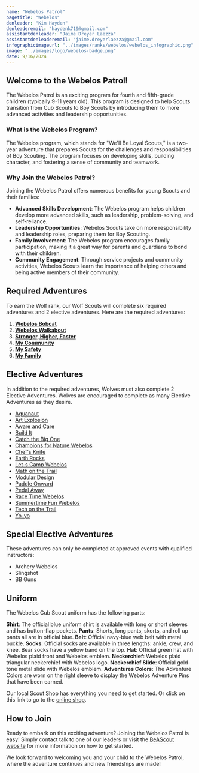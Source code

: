 ```yaml
---
name: "Webelos Patrol"
pagetitle: "Webelos"
denleader: "Kim Hayden"
denleaderemail: "haydenk719@gmail.com"
assistantdenleader: "Jaime Dreyer Laezza"
assistantdenleaderemail: "jaime.dreyerlaezza@gmail.com"
infographicimageurl: "../images/ranks/webelos/webelos_infographic.png"
image: "../images/logo/webelos-badge.png"
date: 9/16/2024
---
```

## Welcome to the Webelos Patrol!

The Webelos Patrol is an exciting program for fourth and fifth-grade children (typically 9-11 years old). This program is designed to help Scouts transition from Cub Scouts to Boy Scouts by introducing them to more advanced activities and leadership opportunities.

### What is the Webelos Program?

The Webelos program, which stands for "We'll Be Loyal Scouts," is a two-year adventure that prepares Scouts for the challenges and responsibilities of Boy Scouting. The program focuses on developing skills, building character, and fostering a sense of community and teamwork.

### Why Join the Webelos Patrol?

Joining the Webelos Patrol offers numerous benefits for young Scouts and their families:

- **Advanced Skills Development**: The Webelos program helps children develop more advanced skills, such as leadership, problem-solving, and self-reliance.
- **Leadership Opportunities**: Webelos Scouts take on more responsibility and leadership roles, preparing them for Boy Scouting.
- **Family Involvement**: The Webelos program encourages family participation, making it a great way for parents and guardians to bond with their children.
- **Community Engagement**: Through service projects and community activities, Webelos Scouts learn the importance of helping others and being active members of their community.

## Required Adventures

To earn the Wolf rank, our Wolf Scouts will complete six required adventures and 2 elective adventures. Here are the required adventures:

1. [**Webelos Bobcat**](https://www.scouting.org/cub-scout-adventures/bobcat-webelos/)
2. [**Webelos Walkabout**](https://www.scouting.org/cub-scout-adventures/webelos-walkabout/)
3. [**Stronger, Higher, Faster**](https://www.scouting.org/cub-scout-adventures/stronger-faster-higher/)
4. [**My Community**](https://www.scouting.org/cub-scout-adventures/my-community/)
5. [**My Safety**](https://www.scouting.org/cub-scout-adventures/my-safety/)
6. [**My Family**](https://www.scouting.org/cub-scout-adventures/my-family/)

## Elective Adventures

In addition to the required adventures, Wolves must also complete 2 Elective Adventures. Wolves are encouraged to complete as many Elective Adventures as they desire.

- [Aquanaut](https://www.scouting.org/cub-scout-adventures/aquanaut/)
- [Art Explosion](https://www.scouting.org/cub-scout-adventures/art-explosion/)
- [Aware and Care](https://www.scouting.org/cub-scout-adventures/aware-and-care/)
- [Build It](https://www.scouting.org/cub-scout-adventures/build-it/)
- [Catch the Big One](https://www.scouting.org/cub-scout-adventures/catch-the-big-one/)
- [Champions for Nature Webelos](https://www.scouting.org/cub-scout-adventures/champions-for-nature-webelos/)
- [Chef's Knife](https://www.scouting.org/cub-scout-adventures/chefs-knife/)
- [Earth Rocks](https://www.scouting.org/cub-scout-adventures/earth-rocks/)
- [Let-s Camp Webelos](https://www.scouting.org/cub-scout-adventures/lets-camp-webelos/)
- [Math on the Trail](https://www.scouting.org/cub-scout-adventures/math-on-the-trail/)
- [Modular Design](https://www.scouting.org/cub-scout-adventures/modular-design/)
- [Paddle Onward](https://www.scouting.org/cub-scout-adventures/paddle-onward/)
- [Pedal Away](https://www.scouting.org/cub-scout-adventures/pedal-away/)
- [Race Time Webelos](https://www.scouting.org/cub-scout-adventures/race-time-webelos/)
- [Summertime Fun Webelos](https://www.scouting.org/cub-scout-adventures/summertime-fun-webelos/)
- [Tech on the Trail](https://www.scouting.org/cub-scout-adventures/tech-on-the-trail/)
- [Yo-yo](https://www.scouting.org/cub-scout-adventures/yo-yo/)

## Special Elective Adventures

These adventures can only be completed at approved events with qualified instructors:

- Archery Webelos
- Slingshot
- BB Guns

## Uniform

The Webelos Cub Scout uniform has the following parts:

**Shirt**: The official blue uniform shirt is available with long or short sleeves and has button-flap pockets.
**Pants**: Shorts, long pants, skorts, and roll up pants all are in official blue.
**Belt**: Official navy-blue web belt with metal buckle.
**Socks**: Official socks are available in three lengths: ankle, crew, and knee. Bear socks have a yellow band on the top.
**Hat**: Official green hat with Webelos plaid front and Webelos emblem.
**Neckerchief**: Webelos plaid triangular neckerchief with Webelos logo.
**Neckerchief Slide**: Official gold-tone metal slide with Webelos emblem.
**Adventures Colors**: The Adventure Colors are worn on the right sleeve to display the Webelos Adventure Pins that have been earned.

Our local [Scout Shop](https://www.bing.com/search?pglt=513&q=troy+scout+shop&cvid=43d8bcc8c6e0485fa7dbde8ada51db3c&gs_lcrp=EgZjaHJvbWUyBggAEEUYOTIGCAEQABhAMgYIAhAAGEDSAQgyMzA1ajBqMagCALACAA&FORM=ANNTA1&PC=W099) has everything you need to get started. Or click on this link to go to the [online shop](https://www.scoutshop.org/cub-scout-wolf).

## How to Join

Ready to embark on this exciting adventure? Joining the Webelos Patrol is easy! Simply contact talk to one of our leaders or visit the [BeAScout website](https://beascout.scouting.org/list/?zip=48038&program%5B%5D=pack&unitID=233029) for more information on how to get started.

We look forward to welcoming you and your child to the Webelos Patrol, where the adventure continues and new friendships are made!